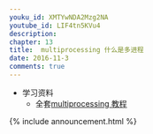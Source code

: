 ```yaml
---
youku_id: XMTYwNDA2Mzg2NA
youtube_id: LIF4tn5KVu4
description: 
chapter: 13
title:  multiprocessing 什么是多进程
date: 2016-11-3
comments: true
---
```

* 学习资料
  * 全套[multiprocessing 教程](/tutorials/python-basic/multiprocessing/)

{% include announcement.html %}